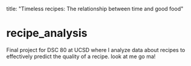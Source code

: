 title: "Timeless recipes: The relationship between time and good food"

# recipe_analysis
Final project for DSC 80 at UCSD where I analyze data about recipes to effectively predict the quality of a recipe.
look at me go ma!